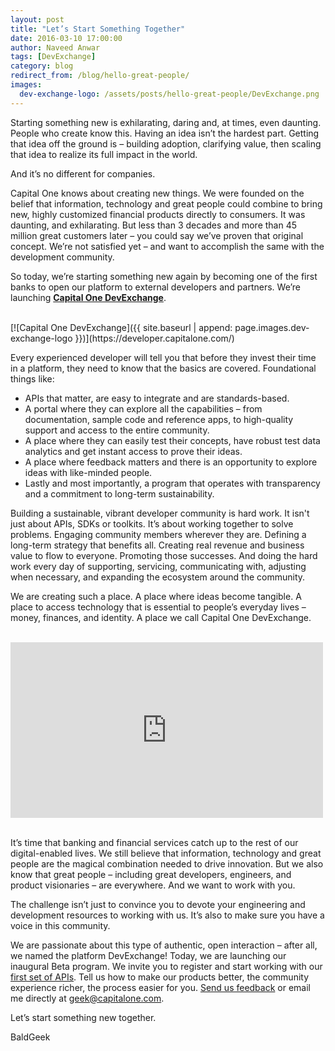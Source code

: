 ```yaml
---
layout: post
title: "Let’s Start Something Together"
date: 2016-03-10 17:00:00
author: Naveed Anwar
tags: [DevExchange]
category: blog
redirect_from: /blog/hello-great-people/
images:
  dev-exchange-logo: /assets/posts/hello-great-people/DevExchange.png
---
```


Starting something new is exhilarating, daring and, at times, even daunting. People who create know this. Having an idea isn’t the hardest part. Getting that idea off the ground is – building adoption, clarifying value, then scaling that idea to realize its full impact in the world.

<!--more-->

And it’s no different for companies.

Capital One knows about creating new things. We were founded on the belief that information, technology and great people could combine to bring new, highly customized financial products directly to consumers. It was daunting, and exhilarating. But less than 3 decades and more than 45 million great customers later – you could say we’ve proven that original concept. We’re not satisfied yet – and want to accomplish the same with the development community.

So today, we’re starting something new again by becoming one of the first banks to open our platform to external developers and partners. We’re launching __[Capital One DevExchange](https://developer.capitalone.com/)__.

<br/>
[![Capital One DevExchange]({{ site.baseurl | append: page.images.dev-exchange-logo }})](https://developer.capitalone.com/)
<br/>

Every experienced developer will tell you that before they invest their time in a platform, they need to know that the basics are covered. Foundational things like:

* APIs that matter, are easy to integrate and are standards-based.
* A portal where they can explore all the capabilities – from documentation, sample code and reference apps, to high-quality support and access to the entire community.
* A place where they can easily test their concepts, have robust test data analytics and get instant access to prove their ideas.
* A place where feedback matters and there is an opportunity to explore ideas with like-minded people.
* Lastly and most importantly, a program that operates with transparency and a commitment to long-term sustainability.

Building a sustainable, vibrant developer community is hard work. It isn't just about APIs, SDKs or toolkits. It’s about working together to solve problems. Engaging community members wherever they are. Defining a long-term strategy that benefits all. Creating real revenue and business value to flow to everyone. Promoting those successes. And doing the hard work every day of supporting, servicing, communicating with, adjusting when necessary, and expanding the ecosystem around the community.

We are creating such a place. A place where ideas become tangible.  A place to access technology that is essential to people’s everyday lives – money, finances, and identity. A place we call Capital One DevExchange.

<br/>
<div class="centered">
  <iframe src="https://player.vimeo.com/video/157732185" width="500" height="281" frameborder="0" webkitallowfullscreen mozallowfullscreen allowfullscreen></iframe>
</div>
<br/>

It’s time that banking and financial services catch up to the rest of our digital-enabled lives. We still believe that information, technology and great people are the magical combination needed to drive innovation. But we also know that great people – including great developers, engineers, and product visionaries – are everywhere. And we want to work with you.

The challenge isn’t just to convince you to devote your engineering and development resources to working with us. It’s also to make sure you have a voice in this community.

We are passionate about this type of authentic, open interaction – after all, we named the platform DevExchange! Today, we are launching our inaugural Beta program. We invite you to register and start working with our [first set of APIs](https://developer.capitalone.com/products). Tell us how to make our products better, the community experience richer, the process easier for you. [Send us feedback](mailto:devexchange@capitalone.com) or email me directly at [geek@capitalone.com](mailto:geek@capitalone.com).

Let’s start something new together.

BaldGeek
